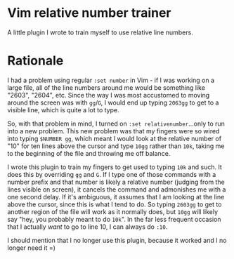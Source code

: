 # Vim relative number trainer

A little plugin I wrote to train myself to use relative line numbers.

# Rationale

I had a problem using regular `:set number` in Vim - if I was working on
a large file, all of the line numbers around me would be something like
"2603", "2604", etc.  Since the way I was most accustomed to moving around
the screen was with `gg`/`G`, I would end up typing `2063gg` to get to a
visible line, which is quite a lot to type.

So, with that problem in mind, I turned on `:set relativenumber`...only to
run into a new problem.  This new problem was that my fingers were so
wired into typing `$NUMBER gg`, which meant I would look at the relative number
of "10" for ten lines above the cursor and type `10gg` rather than `10k`, taking
me to the beginning of the file and throwing me off balance.

I wrote this plugin to train my fingers to get used to typing `10k` and such.
It does this by overriding `gg` and `G`.  If I type one of those commands with
a number prefix and that number is likely a relative number (judging from the
lines visible on screen), it cancels the command and admonishes me with a one
second delay.  If it's ambiguous, it assumes that I am looking at the line
above the cursor, since this is what I tend to do.  So typing `2603gg` to get
to another region of the file will work as it normally does, but `10gg` will
likely say "hey, you probably meant to do `10k`".  In the far less
frequent occasion that I actually *want* to go to line 10, I can always do
`:10`.

I should mention that I no longer use this plugin, because it worked and I no longer
need it =)
